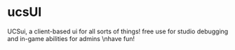 # ucsUI
UCSui, a client-based ui for all sorts of things! free use for studio debugging and in-game abilities for admins
\nhave fun!
